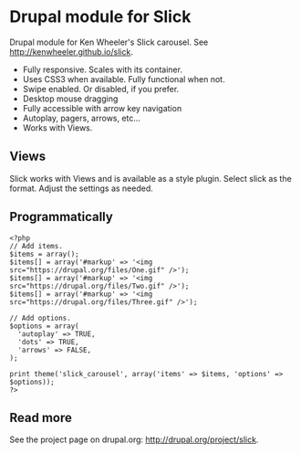 Drupal module for Slick
==========
Drupal module for Ken Wheeler's Slick carousel. See http://kenwheeler.github.io/slick.

* Fully responsive. Scales with its container.
* Uses CSS3 when available. Fully functional when not.
* Swipe enabled. Or disabled, if you prefer.
* Desktop mouse dragging
* Fully accessible with arrow key navigation
* Autoplay, pagers, arrows, etc...
* Works with Views.

## Views

Slick works with Views and is available as a style plugin. Select slick as the format. Adjust the settings as needed.

## Programmatically

    <?php
    // Add items.
    $items = array();
    $items[] = array('#markup' => '<img src="https://drupal.org/files/One.gif" />');
    $items[] = array('#markup' => '<img src="https://drupal.org/files/Two.gif" />');
    $items[] = array('#markup' => '<img src="https://drupal.org/files/Three.gif" />');
    
    // Add options.
    $options = array(
      'autoplay' => TRUE,
      'dots' => TRUE,
      'arrows' => FALSE,
    );
    
    print theme('slick_carousel', array('items' => $items, 'options' => $options));
    ?>

## Read more

See the project page on drupal.org: http://drupal.org/project/slick.
